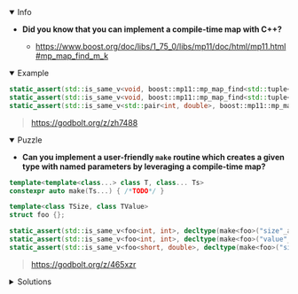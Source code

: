 <details open><summary>Info</summary><p>

* **Did you know that you can implement a compile-time map with C++?**

  * https://www.boost.org/doc/libs/1_75_0/libs/mp11/doc/html/mp11.html#mp_map_find_m_k

</p></details><details open><summary>Example</summary><p>

```cpp
static_assert(std::is_same_v<void, boost::mp11::mp_map_find<std::tuple<>, int>>);
static_assert(std::is_same_v<void, boost::mp11::mp_map_find<std::tuple<std::pair<int, double>>, double>>);
static_assert(std::is_same_v<std::pair<int, double>, boost::mp11::mp_map_find<std::tuple<std::pair<int, double>>, int>>);
```

> https://godbolt.org/z/zh7488

</p></details><details open><summary>Puzzle</summary><p>

* **Can you implement a user-friendly `make` routine which creates a given type with named parameters by leveraging a compile-time map?**

```cpp
template<template<class...> class T, class... Ts>
constexpr auto make(Ts...) { /*TODO*/ }

template<class TSize, class TValue>
struct foo {};

static_assert(std::is_same_v<foo<int, int>, decltype(make<foo>("size"_arg = int{}, "value"_arg = int{}))>);
static_assert(std::is_same_v<foo<int, int>, decltype(make<foo>("value"_arg = int{}, "size"_arg = int{}))>);
static_assert(std::is_same_v<foo<short, double>, decltype(make<foo>("size"_arg = short{}, "value"_arg = double{}))>);
```

> https://godbolt.org/z/465xzr

</p></details><details><summary>Solutions</summary><p>

</p></details>
